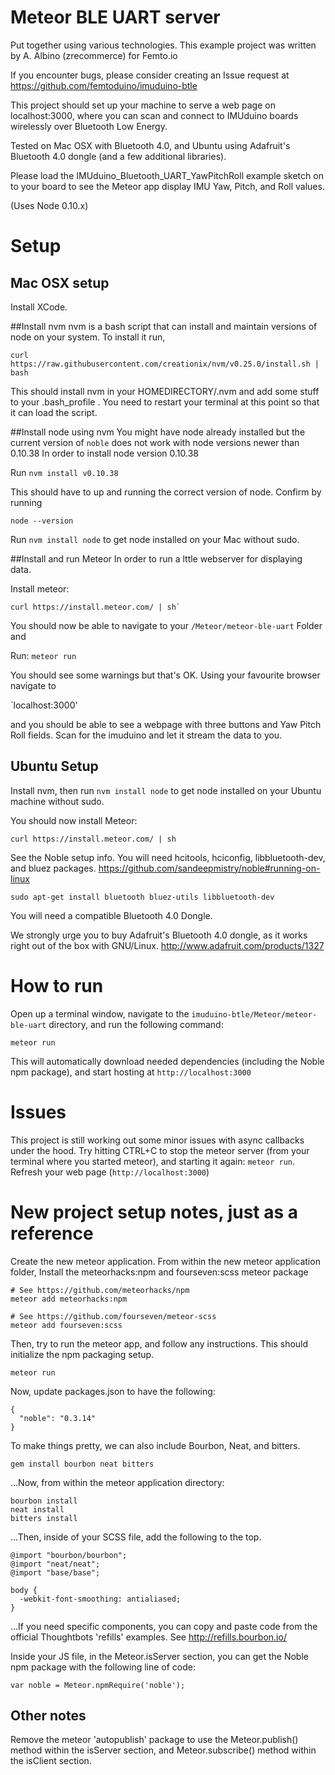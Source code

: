 Meteor BLE UART server
======================
Put together using various technologies. This example project was written by A. Albino (zrecommerce) for Femto.io

If you encounter bugs, please consider creating an Issue request at https://github.com/femtoduino/imuduino-btle

This project should set up your machine to serve a web page on localhost:3000, where you can scan and connect to IMUduino boards wirelessly over Bluetooth Low Energy.

Tested on Mac OSX with Bluetooth 4.0, and Ubuntu using Adafruit's Bluetooth 4.0 dongle (and a few additional libraries).

Please load the IMUduino_Bluetooth_UART_YawPitchRoll example sketch on to your board to see the Meteor app display IMU Yaw, Pitch, and Roll values.

(Uses Node 0.10.x)

# Setup

## Mac OSX setup
Install XCode.

##Install nvm
nvm is a bash script that can install and maintain versions of node on your system. To install it run,

`curl https://raw.githubusercontent.com/creationix/nvm/v0.25.0/install.sh | bash`

This should install nvm in your HOMEDIRECTORY/.nvm and add some stuff to your .bash_profile . You need to restart your terminal at this point so that it can load the script.

##Install node using nvm
You might have node already installed but the current version of `noble` does not work with node versions newer than 0.10.38 
In order to install node version 0.10.38

Run `nvm install v0.10.38`

This should have to up and running the correct version of node. Confirm by running 

`node --version`

Run `nvm install node` to get node installed on your Mac without sudo.

##Install and run Meteor
In order to run a lttle webserver for displaying data.

Install meteor: 
```
curl https://install.meteor.com/ | sh`
```

You should now be able to navigate to your `/Meteor/meteor-ble-uart` Folder and

Run: `meteor run`

You should see some warnings but that's OK. Using your favourite browser navigate to 

`localhost:3000' 

and you should be able to see a webpage with three buttons and Yaw Pitch Roll fields. Scan for the imuduino and let it stream the data to you.

## Ubuntu Setup

Install nvm, then run `nvm install node` to get node installed on your Ubuntu machine without sudo.

You should now install Meteor:
```
curl https://install.meteor.com/ | sh
```

See the Noble setup info. You will need hcitools, hciconfig, libbluetooth-dev, and bluez packages.
https://github.com/sandeepmistry/noble#running-on-linux
```
sudo apt-get install bluetooth bluez-utils libbluetooth-dev
```

You will need a compatible Bluetooth 4.0 Dongle. 

We strongly urge you to buy Adafruit's Bluetooth 4.0 dongle, as it works right out of the box with GNU/Linux. http://www.adafruit.com/products/1327


# How to run

Open up a terminal window, navigate to the `imuduino-btle/Meteor/meteor-ble-uart` directory, and run the following command:

```
meteor run
```

This will automatically download needed dependencies (including the Noble npm package), and start hosting at `http://localhost:3000`

# Issues
This project is still working out some minor issues with async callbacks under the hood.
Try hitting CTRL+C to stop the meteor server (from your terminal where you started meteor), and starting it again: `meteor run`. Refresh your web page (`http://localhost:3000`)


# New project setup notes, just as a reference


Create the new meteor application.
From within the new meteor application folder,
Install the meteorhacks:npm and fourseven:scss meteor package
```
# See https://github.com/meteorhacks/npm
meteor add meteorhacks:npm

# See https://github.com/fourseven/meteor-scss
meteor add fourseven:scss
```

Then, try to run the meteor app, and follow any instructions. This should initialize the npm packaging setup.
```
meteor run
```

Now, update packages.json to have the following:

```
{
  "noble": "0.3.14"
}
```

To make things pretty, we can also include Bourbon, Neat, and bitters.

```
gem install bourbon neat bitters
```

...Now, from within the meteor application directory:
```
bourbon install
neat install
bitters install
```

...Then, inside of your SCSS file, add the following to the top.
```
@import "bourbon/bourbon";
@import "neat/neat";
@import "base/base";

body {
  -webkit-font-smoothing: antialiased;
}
```

...If you need specific components, you can copy and paste code from the official Thoughtbots 'refills' examples. See http://refills.bourbon.io/



Inside your JS file, in the Meteor.isServer section, you can get the Noble npm package with the following line of code:

```
var noble = Meteor.npmRequire('noble');
```

## Other notes
Remove the meteor 'autopublish' package to use the Meteor.publish() method within the isServer section, and Meteor.subscribe() method within the isClient section.

